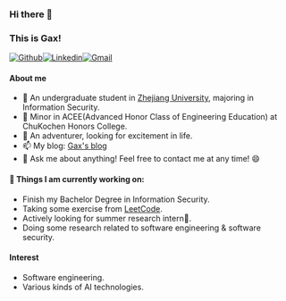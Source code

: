 ### Hi there 👋

### This is Gax!

[![Github](https://img.shields.io/badge/-Github-000?style=flat&logo=Github&logoColor=white)](https://github.com/Gax-c)[![Linkedin](https://img.shields.io/badge/-LinkedIn-blue?style=flat&logo=Linkedin&logoColor=white)](https://www.linkedin.com/in/zichen-xie-30845929b/)[![Gmail](https://img.shields.io/badge/-Gmail-c14438?style=flat&logo=Gmail&logoColor=white)](mailto:zichenxie0106@gmail.com)

#### About me 

- 🔭 An undergraduate student in [Zhejiang University](https://www.zju.edu.cn/english/), majoring in Information Security. 
- 📖 Minor in ACEE(Advanced Honor Class of Engineering Education) at ChuKochen Honors College.
- 👯 An adventurer, looking for excitement in life. 
- 📫 My blog: [Gax's blog](https://gax-c.github.io/)
- 💬 Ask me about anything! Feel free to contact me at any time! 😄



#### 🌱 Things I am currently working on: 

- Finish my Bachelor Degree in Information Security. 
- Taking some exercise from [LeetCode](https://leetcode.com/). 
- Actively looking for summer research intern🚀. 
- Doing some research related to software engineering & software security. 



#### Interest

- Software engineering. 
- Various kinds of AI technologies. 


